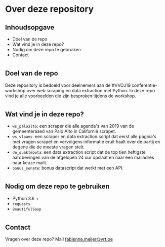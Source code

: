 # Over deze repository

## Inhoudsopgave

* Doel van de repo
* Wat vind je in deze repo?
* Nodig om deze repo te gebruiken
* Contact

#

## Doel van de repo

Deze repository is bedoeld voor deelnemers aan de #VVOJ19 conferentie-workshop over web scraping en data extraction met Python. In deze repo vind je alle voorbeelden die zijn besproken tijdens de workshop.

# 

## Wat vind je in deze repo?

* `ws_paloalto`: een scraper die alle agenda's van 2019 van de gemeenteraaed van Palo Alto in Californië scrapet. 
* `ws_vlaams`: een scraper en data extraction script dat eerst alle pagina's met vragen scrapet en vervolgens informatie eruit haalt over de partij en degene die de meeste vragen stelt. 
* `de_quaktebota`: een data extraction script dat de top tien heftigste aardbevingen van de afgelopen 24 uur opslaat en naar een mailadres naar keuze mailt.
* `bonus_senate`: bonus datascript dat werkt met een API.

# 

## Nodig om deze repo te gebruiken

* Python 3.6 +
* `requests`
* `BeautifulSoup`

#

## Contact

Vragen over deze repo? Mail fabienne.meijer@vrt.be

